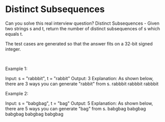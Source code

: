 # Distinct Subsequences

Can you solve this real interview question? Distinct Subsequences - Given two strings s and t, return the number of distinct subsequences of s which equals t.

The test cases are generated so that the answer fits on a 32-bit signed integer.

 

Example 1:


Input: s = "rabbbit", t = "rabbit"
Output: 3
Explanation:
As shown below, there are 3 ways you can generate "rabbit" from s.
rabbbit
rabbbit
rabbbit


Example 2:


Input: s = "babgbag", t = "bag"
Output: 5
Explanation:
As shown below, there are 5 ways you can generate "bag" from s.
babgbag
babgbag
babgbag
babgbag
babgbag